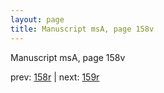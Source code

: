 ```yaml
---
layout: page
title: Manuscript msA, page 158v
---
```


Manuscript msA, page 158v

prev:  [158r](../158r) | next:  [159r](../159r)
